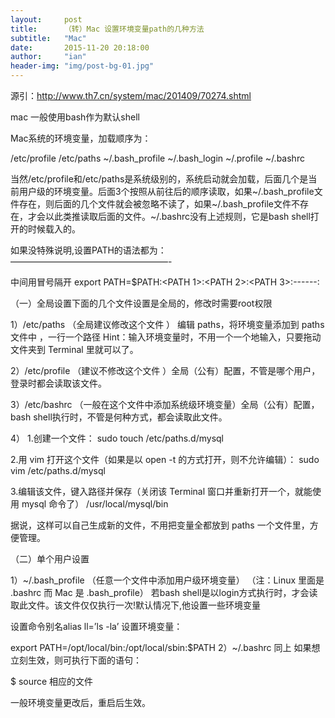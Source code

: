 ```yaml
---
layout:     post
title:      （转）Mac 设置环境变量path的几种方法
subtitle:   "Mac"
date:       2015-11-20 20:18:00
author:     "ian"
header-img: "img/post-bg-01.jpg"
---
```


源引：http://www.th7.cn/system/mac/201409/70274.shtml

mac 一般使用bash作为默认shell

Mac系统的环境变量，加载顺序为：

/etc/profile /etc/paths ~/.bash_profile ~/.bash_login ~/.profile ~/.bashrc

当然/etc/profile和/etc/paths是系统级别的，系统启动就会加载，后面几个是当前用户级的环境变量。后面3个按照从前往后的顺序读取，如果~/.bash_profile文件存在，则后面的几个文件就会被忽略不读了，如果~/.bash_profile文件不存在，才会以此类推读取后面的文件。~/.bashrc没有上述规则，它是bash shell打开的时候载入的。

如果没特殊说明,设置PATH的语法都为：——————————————————-

中间用冒号隔开 export PATH=$PATH:<PATH 1>:<PATH 2>:<PATH 3>:------:<PATH N>

（一）全局设置下面的几个文件设置是全局的，修改时需要root权限

1）/etc/paths （全局建议修改这个文件 ）
编辑 paths，将环境变量添加到 paths文件中 ，一行一个路径
Hint：输入环境变量时，不用一个一个地输入，只要拖动文件夹到 Terminal 里就可以了。

2）/etc/profile （建议不修改这个文件 ）全局（公有）配置，不管是哪个用户，登录时都会读取该文件。

3）/etc/bashrc （一般在这个文件中添加系统级环境变量）全局（公有）配置，bash shell执行时，不管是何种方式，都会读取此文件。

4）
1.创建一个文件：
sudo touch /etc/paths.d/mysql

2.用 vim 打开这个文件（如果是以 open -t 的方式打开，则不允许编辑）：
sudo vim /etc/paths.d/mysql

3.编辑该文件，键入路径并保存（关闭该 Terminal 窗口并重新打开一个，就能使用 mysql 命令了）
/usr/local/mysql/bin

据说，这样可以自己生成新的文件，不用把变量全都放到 paths 一个文件里，方便管理。

（二）单个用户设置

1）~/.bash_profile （任意一个文件中添加用户级环境变量）
（注：Linux 里面是 .bashrc 而 Mac 是 .bash_profile）
若bash shell是以login方式执行时，才会读取此文件。该文件仅仅执行一次!默认情况下,他设置一些环境变量

设置命令别名alias ll=’ls -la’
设置环境变量：

export PATH=/opt/local/bin:/opt/local/sbin:$PATH
2）~/.bashrc 同上
如果想立刻生效，则可执行下面的语句：

$ source 相应的文件

一般环境变量更改后，重启后生效。
